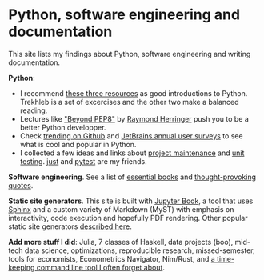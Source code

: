 # Python, software engineering and documentation

This site lists my findings about Python, software engineering and writing documentation.

**Python**:

- I recommend [these three resources](python/start.md) as good introductions to Python. Trekhleb is a set of excercises and the other two make a balanced reading.
- Lectures like ["Beyond PEP8"][pep8-talk] by [Raymond Herringer](https://twitter.com/raymondh) push you to be a better Python developper.
- Check [trending on Github][trending] and [JetBrains annual user surveys][surveys] to see 
  what is cool and popular in Python.
- I collected a few ideas and links about [project maintenance](python/packaging.md)
  and [unit testing](python/unit_testing.md). [just][just] and [pytest][pytest] are my friends.

[pep8-talk]: https://www.youtube.com/watch?v=wf-BqAjZb8M
[trending]: https://github.com/trending/python
[surveys]: https://www.jetbrains.com/lp/devecosystem-2020/python/
[pytest]: https://docs.pytest.org/en/stable/
[just]: https://github.com/casey/just

**Software engineering**. See a list of [essential books][books] and [thought-provoking quotes][wise].

[books]: programming/books.md
[wise]: programming/wisdom.md

**Static site generators**. This site is built with [Jupyter Book][jb], a tool that uses [Sphinx](https://www.sphinx-doc.org/en/master/) and a custom variety of Markdown (MyST) with
emphasis on interactivity, code execution and hopefully PDF rendering. Other popular static site generators [described here][ssg].

[jb]: https://jupyterbook.org/intro.html
[ssg]: static_sites/intro.md

**Add more stuff I did**: Julia, 7 classes of Haskell, data projects (boo), mid-tech data science, optimizations, reproducible research, missed-semester, tools for economists, Econometrics Navigator, Nim/Rust, and [a time-keeping command line tool I often forget about][watson].

[watson]: https://github.com/TailorDev/Watson
